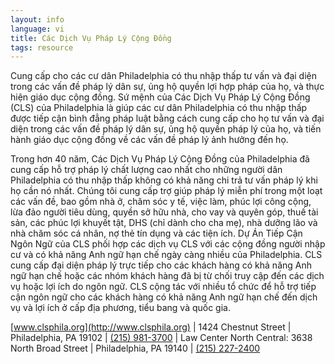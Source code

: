 ```yaml
---
layout: info
language: vi
title: Các Dịch Vụ Pháp Lý Cộng Đồng
tags: resource
---
```

Cung cấp cho các cư dân Philadelphia có thu nhập thấp tư vấn và đại diện trong các vấn đề pháp lý dân sự, ủng hộ quyền lợi hợp pháp của họ, và thực hiện giáo dục cộng đồng.
Sứ mệnh của Các Dịch Vụ Pháp Lý Cộng Đồng (CLS) của Philadelphia là giúp các cư dân Philadelphia có thu nhập thấp được tiếp cận bình đẳng pháp luật bằng cách cung cấp cho họ tư vấn và đại diện trong các vấn đề pháp lý dân sự, ủng hộ quyền pháp lý của họ, và tiến hành giáo dục cộng đồng về các vấn đề pháp lý ảnh hưởng đến họ.

Trong hơn 40 năm, Các Dịch Vụ Pháp Lý Cộng Đồng của Philadelphia đã cung cấp hỗ trợ pháp lý chất lượng cao nhất cho những người dân Philadelphia có thu nhập thấp không có khả năng chi trả tư vấn pháp lý khi họ cần nó nhất. Chúng tôi cung cấp trợ giúp pháp lý miễn phí trong một loạt các vấn đề, bao gồm nhà ở, chăm sóc y tế, việc làm, phúc lợi công cộng, lừa đảo người tiêu dùng, quyền sở hữu nhà, cho vay và quyên góp, thuế tài sản, các phúc lợi khuyết tật, DHS (chỉ dành cho cha mẹ), nhà dưỡng lão và nhà chăm sóc cá nhân, nợ thẻ tín dụng và các tiện ích.
Dự Án Tiếp Cận Ngôn Ngữ của CLS phối hợp các dịch vụ CLS với các cộng đồng người nhập cư và có khả năng Anh ngữ hạn chế ngày càng nhiều của Philadelphia. CLS cung cấp đại diện pháp lý trực tiếp cho các khách hàng có khả năng Anh ngữ hạn chế hoặc các nhóm khách hàng đã bị từ chối truy cập đến các dịch vụ hoặc lợi ích do ngôn ngữ. CLS cộng tác với nhiều tổ chức để hỗ trợ tiếp cận ngôn ngữ  cho các khách hàng có khả năng Anh ngữ hạn chế đến dịch vụ và lợi ích ở cấp địa phương, tiểu bang và quốc gia.

[www.clsphila.org](http://www.clsphila.org) | 1424 Chestnut Street | Philadelphia, PA 19102 | [(215) 981-3700](tel:+12159813700) | Law Center North Central: 3638 North Broad Street | Philadelphia, PA 19140 | [(215) 227-2400](tel:+12152272400)